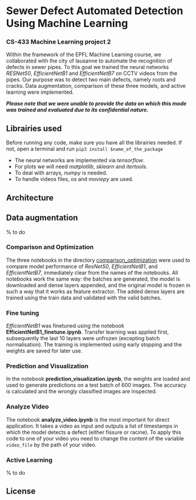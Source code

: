 # Sewer Defect Automated Detection Using Machine Learning
### CS-433 Machine Learning project 2

Within the framework of the EPFL Machine Learning course, we collaborated
with the city of lausanne to automate the recognition of defects in
sewer pipes. To this goal we trained the neural networks _RESNet50_,
_EfficientNetB1_ and _EfficientNetB7_ on CCTV videos from the pipes. Our
purpose was to detect two main defects, namely roots and cracks.
Data augmentation, comparison of these three models, and active 
learning were implemented.

___Please note that we were unable to provide the data on which this mode
was trained and evaluated due to its confidential nature.___

## Librairies used

Before running any code, make sure you have all the librairies needed.
If not, open a terminal and run
`pip3 install $name_of_the_package`

* The neural networks are implemented via _tensorflow_.
* For plots we will need _matplotlib_, _sklearn_ and _itertools_.
* To deal with arrays, _numpy_ is needed.
* To handle videos files, _os_ and _moviepy_ are used.

## Architecture

## Data augmentation

% to do

### Comparison and Optimization

The three notebooks in the directory [comparison_optimization](doc:comparison_optimization) were used
to compare model performance of _ResNet50_, _EfficientNetB1_,
and _EfficientNetB7_, immediately clear from the names of the notebooks.
All notebooks work the same way: the batches are generated, the model is
downloaded and dense layers appended, and the original model is frozen
in such a way that it works as feature extractor. The added dense layers
are trained using the train data and validated with the valid batches.

### Fine tuning

_EfficientNetB1_ was finetuned using the notebook
__EfficientNetB1_finetune.ipynb__. Transfer learning was
applied first, subsequently the last 10 layers were unfrozen (excepting
batch normalisation). The training is implemented using early stopping and
the weights are saved for later use.

### Prediction and Visualization

In the notebook __prediction_visualization.ipynb__, the weights are
loaded and used to generate predictions on a test batch of 600 images.
The accuracy is calculated and the wrongly classified images are inspected.

### Analyze Video 

The notebook __analyze_video.ipynb__ is the most important for direct
application. It takes a video as input and outputs a list of timestamps
in which the model detects a defect (either fissure or racine). To apply 
this code to one of your video you need to change the content of the variable
`video_file` by the path of your video.

### Active Learning

% to do

## License
